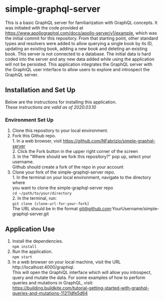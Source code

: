 # simple-graphql-server

This is a basic GraphQL server for familiarization with GraphQL concepts. It was
initiated with the code provided at https://www.apollographql.com/docs/apollo-server/v1/example,
which was the initial commit for this repository. From that starting point, other
standard types and resolvers were added to allow querying a single book by its ID,
updating an existing book, adding a new book and deleting an existing book. This
server is not connected to a database. The initial data is hard coded into the
server and any new data added while using the application will not be persisted.
This application integrates the GraphQL server with the GraphiQL user interface
to allow users to explore and introspect the GraphQL server.

## Installation and Set Up  
Below are the instructions for installing this application.  
*These instructions are valid as of 2020.03.10*

### Environment Set Up  
1. Clone this repository to your local environment.  
  1. Fork this Github repo.  
    1. In a web browser, visit https://github.com/NFabrizio/simple-graphql-server  
    2. Click the Fork button in the upper right corner of the screen  
    3. In the "Where should we fork this repository?" pop up, select your username.  
    Github should create a fork of the repo in your account  
  2. Clone your fork of the simple-graphql-server repo.  
    1. In the terminal on your local environment, navigate to the directory where  
    you want to clone the simple-graphql-server repo  
      `cd ~/path/to/your/directory`  
    2. In the terminal, run:  
      `git clone [clone-url-for-your-fork]`  
      The URL should be in the format git@github.com:YourUsername/simple-graphql-server.git  

## Application Use  
1. Install the dependencies.  
  `npm install`  
2. Run the application.  
  `npm start`  
3. In a web browser on your local machine, visit the URL http://localhost:4000/graphiql.  
  This will open the GraphiQL interface which will allow you introspect, query and mutate the data. For some examples of how to perform queries and mutations in GraphQL, visit: https://building.buildkite.com/tutorial-getting-started-with-graphql-queries-and-mutations-11211dfe5d64
